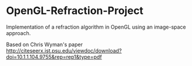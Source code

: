# OpenGL-Refraction-Project

Implementation of a refraction algorithm in OpenGL using an image-space approach.

Based on Chris Wyman's paper http://citeseerx.ist.psu.edu/viewdoc/download?doi=10.1.1.104.9755&rep=rep1&type=pdf
